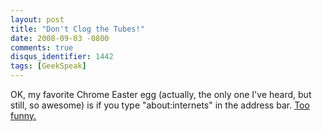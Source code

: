 ```yaml
---
layout: post
title: "Don't Clog the Tubes!"
date: 2008-09-03 -0800
comments: true
disqus_identifier: 1442
tags: [GeekSpeak]
---
```

OK, my favorite Chrome Easter egg (actually, the only one I've heard,
but still, so awesome) is if you type "about:internets" in the address
bar. [Too funny.](http://jwz.livejournal.com/931548.html)
